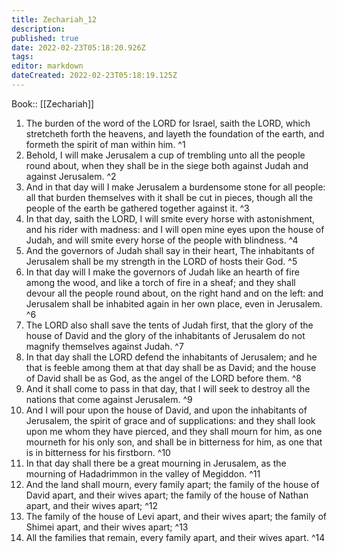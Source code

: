 ```yaml
---
title: Zechariah_12
description: 
published: true
date: 2022-02-23T05:18:20.926Z
tags: 
editor: markdown
dateCreated: 2022-02-23T05:18:19.125Z
---
```


 Book:: [[Zechariah]]
 1. The burden of the word of the LORD for Israel, saith the LORD, which stretcheth forth the heavens, and layeth the foundation of the earth, and formeth the spirit of man within him. ^1
 2. Behold, I will make Jerusalem a cup of trembling unto all the people round about, when they shall be in the siege both against Judah and against Jerusalem. ^2
 3. And in that day will I make Jerusalem a burdensome stone for all people: all that burden themselves with it shall be cut in pieces, though all the people of the earth be gathered together against it. ^3
 4. In that day, saith the LORD, I will smite every horse with astonishment, and his rider with madness: and I will open mine eyes upon the house of Judah, and will smite every horse of the people with blindness. ^4
 5. And the governors of Judah shall say in their heart, The inhabitants of Jerusalem shall be my strength in the LORD of hosts their God. ^5
 6. In that day will I make the governors of Judah like an hearth of fire among the wood, and like a torch of fire in a sheaf; and they shall devour all the people round about, on the right hand and on the left: and Jerusalem shall be inhabited again in her own place, even in Jerusalem. ^6
 7. The LORD also shall save the tents of Judah first, that the glory of the house of David and the glory of the inhabitants of Jerusalem do not magnify themselves against Judah. ^7
 8. In that day shall the LORD defend the inhabitants of Jerusalem; and he that is feeble among them at that day shall be as David; and the house of David shall be as God, as the angel of the LORD before them. ^8
 9. And it shall come to pass in that day, that I will seek to destroy all the nations that come against Jerusalem. ^9
 10. And I will pour upon the house of David, and upon the inhabitants of Jerusalem, the spirit of grace and of supplications: and they shall look upon me whom they have pierced, and they shall mourn for him, as one mourneth for his only son, and shall be in bitterness for him, as one that is in bitterness for his firstborn. ^10
 11. In that day shall there be a great mourning in Jerusalem, as the mourning of Hadadrimmon in the valley of Megiddon. ^11
 12. And the land shall mourn, every family apart; the family of the house of David apart, and their wives apart; the family of the house of Nathan apart, and their wives apart; ^12
 13. The family of the house of Levi apart, and their wives apart; the family of Shimei apart, and their wives apart; ^13
 14. All the families that remain, every family apart, and their wives apart. ^14
